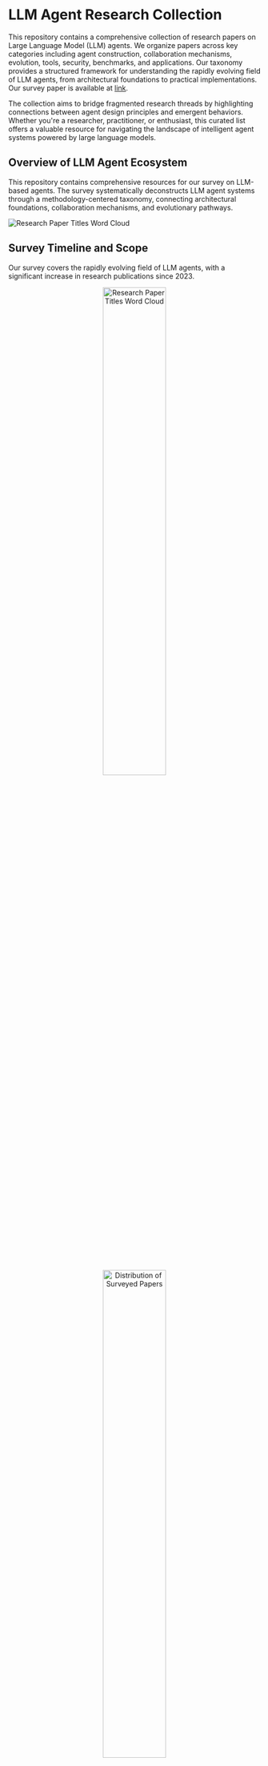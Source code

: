 # LLM Agent Research Collection

This repository contains a comprehensive collection of research papers on Large Language Model (LLM) agents. We organize papers across key categories including agent construction, collaboration mechanisms, evolution, tools, security, benchmarks, and applications. Our taxonomy provides a structured framework for understanding the rapidly evolving field of LLM agents, from architectural foundations to practical implementations. Our survey paper is available at [link](https://arxiv.org/abs/2503.21460).

The collection aims to bridge fragmented research threads by highlighting connections between agent design principles and emergent behaviors. Whether you're a researcher, practitioner, or enthusiast, this curated list offers a valuable resource for navigating the landscape of intelligent agent systems powered by large language models.

## Overview of LLM Agent Ecosystem

This repository contains comprehensive resources for our survey on LLM-based agents. The survey systematically deconstructs LLM agent systems through a methodology-centered taxonomy, connecting architectural foundations, collaboration mechanisms, and evolutionary pathways.

![Research Paper Titles Word Cloud](./figs/fig-overview-agent-survey.png)

## Survey Timeline and Scope

Our survey covers the rapidly evolving field of LLM agents, with a significant increase in research publications since 2023.

<p align="center">
  <img src="./figs/wordcloud.png" width="50%" alt="Research Paper Titles Word Cloud">
</p>

<p align="center">
  <img src="./figs/year_distribution.png" width="50%" alt="Distribution of Surveyed Papers">
</p>

## Resource List

| Title | Section_or_Category | Year | url |
| --- | --- | --- | --- |
| Adaptive Collaboration Strategy for LLMs in Medical Decision Making | Agent Collaboration | 2024 | [link](https://arxiv.org/abs/2404.15155) |
| ReConcile: Round-Table Conference Improves Reasoning via Consensus among Diverse LLMs | Agent Collaboration | 2024 | [link](https://arxiv.org/abs/2309.13007) |
| MetaGPT: Meta Programming for A Multi-Agent Collaborative Framework | Agent Collaboration | 2024 | [link](https://arxiv.org/abs/2308.00352) |
| Debating with More Persuasive LLMs Leads to More Truthful Answers | Agent Collaboration | 2024 | [link](https://arxiv.org/abs/2402.06782) |
| Roco: Dialectic multi-robot collaboration with large language models | Agent Collaboration | 2024 | [link](https://arxiv.org/abs/2307.04738) |
| AutoAct: Automatic Agent Learning from Scratch for QA via Self-Planning | Agent Collaboration | 2024 | [link](https://arxiv.org/abs/2401.05268) |
| Meta-Prompting: Enhancing Language Models with Task-Agnostic Scaffolding | Agent Collaboration | 2024 | [link](https://arxiv.org/abs/2401.12954) |
| Encouraging Divergent Thinking in Large Language Models through Multi-Agent Debate | Agent Collaboration | 2024 | [link](https://arxiv.org/abs/2305.19118) |
| AgentVerse: Facilitating Multi-Agent Collaboration and Exploring Emergent Behaviors | Agent Collaboration | 2024 | [link](https://openreview.net/forum?id=EHg5GDnyq1) |
| Dynamic LLM-Powered Agent Network for Task-Oriented Agent Collaboration | Agent Collaboration | 2024 | [link](https://arxiv.org/abs/2310.02170) |
| ChatDev: Communicative Agents for Software Development | Agent Collaboration | 2024 | [link](https://arxiv.org/abs/2307.07924) |
| ChatEval: Towards Better LLM-based Evaluators through Multi-Agent Debate | Agent Collaboration | 2024 | [link](https://openreview.net/forum?id=FQepisCUWu) |
| A Dynamic LLM-Powered Agent Network for Task-Oriented Agent Collaboration | Agent Collaboration | 2024 | [link](https://openreview.net/forum?id=XII0Wp1XA9#discussion) |
| AutoGen: Enabling Next-Gen LLM Applications via Multi-Agent Conversation | Agent Collaboration | 2023 | [link](https://arxiv.org/abs/2308.08155) |
| Improving Factuality and Reasoning in Language Models through Multiagent Debate | Agent Collaboration | 2023 | [link](https://arxiv.org/abs/2305.14325) |
| Autonomous chemical research with large language models | Agent Collaboration | 2023 | [link](https://www.nature.com/articles/s41586-023-06792-0) |
| Planning with Multi-Constraints via Collaborative Language Agents | Agent Construction | 2025 | [link](https://aclanthology.org/2025.coling-main.672/) |
| Embodied Agent Interface: Benchmarking LLMs for Embodied Decision Making | Agent Construction | 2025 | [link](https://proceedings.neurips.cc/paper_files/paper/2024/hash/b631da756d1573c24c9ba9c702fde5a9-Abstract-Datasets_and_Benchmarks_Track.html) |
| AutoAgents: A Framework for Automatic Agent Generation | Agent Construction | 2024 | [link](https://arxiv.org/abs/2309.17288) |
| MetaGPT: Meta Programming for A Multi-Agent Collaborative Framework | Agent Construction | 2024 | [link](https://arxiv.org/abs/2308.00352) |
| Cognitive Architectures for Language Agents | Agent Construction | 2024 | [link](https://arxiv.org/abs/2309.02427) |
| Executable Code Actions Elicit Better LLM Agents | Agent Construction | 2024 | [link](https://arxiv.org/abs/2402.01030) |
| ChatDev: Communicative Agents for Software Development | Agent Construction | 2024 | [link](https://arxiv.org/abs/2307.07924) |
| Editable Scene Simulation for Autonomous Driving via Collaborative LLM-Agents | Agent Construction | 2024 | [link](https://openaccess.thecvf.com/content/CVPR2024/papers/Wei_Editable_Scene_Simulation_for_Autonomous_Driving_via_Collaborative_LLM-Agents_CVPR_2024_paper.pdf) |
| A Dynamic LLM-Powered Agent Network for Task-Oriented Agent Collaboration | Agent Construction | 2024 | [link](https://arxiv.org/abs/2310.02170) |
| More Agents Is All You Need | Agent Construction | 2024 | [link](https://arxiv.org/abs/2402.05120) |
| Agent Hospital: A Simulacrum of Hospital with Evolvable Medical Agents | Agent Construction | 2024 | [link](https://arxiv.org/abs/2405.02957) |
| Empowering biomedical discovery with AI agents | Agent Construction | 2024 | [link](https://www.cell.com/cell/fulltext/S0092-8674(24)01070-5?&target=_blank) |
| SMART-LLM: Smart Multi-Agent Robot Task Planning using Large Language Models | Agent Construction | 2024 | [link](https://ieeexplore.ieee.org/abstract/document/10802322) |
| Perceive, Reflect, and Plan: Designing LLM Agent for Goal-Directed City Navigation without Instructions | Agent Construction | 2024 | [link](http://arxiv.org/abs/2408.04168) |
| Enhancing the General Agent Capabilities of Low-Parameter LLMs through Tuning and Multi-Branch Reasoning | Agent Construction | 2024 | [link](https://arxiv.org/abs/2403.19962) |
| PlanCritic: Formal Planning with Human Feedback | Agent Construction | 2024 | [link](https://arxiv.org/abs/2412.00300) |
| Enhancing Robot Task Planning: Integrating Environmental Information and Feedback Insights through Large Language Models | Agent Construction | 2024 | [link](https://ieeexplore.ieee.org/abstract/document/10661782) |
| Devil's Advocate: Anticipatory Reflection for LLM Agents | Agent Construction | 2024 | [link](https://arxiv.org/abs/2405.16334) |
| Planning, Creation, Usage: Benchmarking LLMs for Comprehensive Tool Utilization in Real-World Complex Scenarios | Agent Construction | 2024 | [link](https://arxiv.org/abs/2401.17167) |
| CAMEL: Communicative Agents for "Mind" Exploration of Large Language Model Society | Agent Construction | 2023 | [link](https://arxiv.org/abs/2303.17760) |
| AutoGen: Enabling Next-Gen LLM Applications via Multi-Agent Conversation | Agent Construction | 2023 | [link](https://arxiv.org/abs/2308.08155) |
| AgentCoder: Multi-Agent-based Code Generation with Iterative Testing and Optimisation | Agent Construction | 2023 | [link](https://arxiv.org/abs/2312.13010) |
| War and Peace (WarAgent): Large Language Model-based Multi-Agent Simulation of World Wars | Agent Construction | 2023 | [link](https://arxiv.org/abs/2311.17227) |
| Describe, Explain, Plan and Select: Interactive Planning with LLMs Enables Open-World Multi-Task Agents | Agent Construction | 2023 | [link](https://proceedings.neurips.cc/paper_files/paper/2023/hash/6b8dfb8c0c12e6fafc6c256cb08a5ca7-Abstract-Conference.html) |
| TPTU: Large Language Model-based AI Agents for Task Planning and Tool Usage | Agent Construction | 2023 | [link](https://arxiv.org/abs/2308.03427) |
| Evolutionary optimization of model merging recipes  | Agent Evolution | 2025 | [link](https://www.nature.com/articles/s42256-024-00975-8) |
| CREAM: Consistency Regularized Self-Rewarding Language Models | Agent Evolution | 2025 | [link](https://openreview.net/pdf?id=Vf6RDObyEF) |
| KnowAgent: Knowledge-Augmented Planning for LLM-Based Agents  | Agent Evolution | 2025 | [link](https://arxiv.org/pdf/2403.03101) |
| Benchmark Self-Evolving: A Multi-Agent Framework for Dynamic LLM Evaluation | Agent Evolution | 2024 | [link](https://arxiv.org/pdf/2402.11443) |
| Agent-Pro: Learning to Evolve via Policy-Level Reflection and Optimization | Agent Evolution | 2024 | [link](https://aclanthology.org/2024.acl-long.292.pdf) |
| Coevolving with the Other You: Fine-Tuning LLM with Sequential Cooperative Multi-Agent Reinforcement Learning | Agent Evolution | 2024 | [link](https://proceedings.neurips.cc/paper_files/paper/2024/file/1c2b1c8f7d317719a9ce32dd7386ba35-Paper-Conference.pdf) |
| A Survey on Self-Evolution of Large Language Models | Agent Evolution | 2024 | [link](https://arxiv.org/pdf/2404.14387) |
| LLM-Evolve: Evaluation for LLM’s Evolving Capability on Benchmarks | Agent Evolution | 2024 | [link](https://aclanthology.org/2024.emnlp-main.940.pdf) |
| CRITIC: Large Language Models Can Self-Correct with Tool-Interactive Critiquing | Agent Evolution | 2024 | [link](https://openreview.net/pdf?id=Sx038qxjek) |
| Iterative Translation Refinement with Large Language Models  | Agent Evolution | 2024 | [link](https://aclanthology.org/2024.eamt-1.17.pdf) |
| Agent Alignment in Evolving Social Norms  | Agent Evolution | 2024 | [link](https://arxiv.org/pdf/2401.04620) |
| Mitigating the Alignment Tax of RLHF  | Agent Evolution | 2024 | [link](https://aclanthology.org/2024.emnlp-main.35.pdf) |
| Self-Rewarding Language Models  | Agent Evolution | 2024 | [link](https://arxiv.org/pdf/2401.10020) |
| V-STaR: Training Verifiers for Self-Taught Reasoners  | Agent Evolution | 2024 | [link](https://openreview.net/pdf?id=stmqBSW2dV) |
| RLCD: Reinforcement learning from contrastive distillation for LM alignment | Agent Evolution | 2024 | [link](https://openreview.net/pdf?id=v3XXtxWKi6) |
| LANGUAGE MODEL SELF-IMPROVEMENT BY REIN- FORCEMENT LEARNING CONTEMPLATION  | Agent Evolution | 2024 | [link](https://openreview.net/pdf?id=38E4yUbrgr) |
| ProAgent: Building Proactive Cooperative Agents with Large Language Models  | Agent Evolution | 2024 | [link](https://ojs.aaai.org/index.php/AAAI/article/view/29710/31219) |
| Agent Planning with World Knowledge Model  | Agent Evolution | 2024 | [link](https://openreview.net/pdf?id=j6kJSS9O6I) |
| Refining Guideline Knowledge for Agent Planning Using Textgrad  | Agent Evolution | 2024 | [link](https://www.computer.org/csdl/proceedings-article/ickg/2024/088200a102/24sKrMSCxr2) |
| Encouraging Divergent Thinking in Large Language Models through Multi-Agent Debate | Agent Evolution | 2024 | [link](https://arxiv.org/abs/2305.19118) |
| LLMs in the Imaginarium: Tool Learning through Simulated Trial and Error | Agent Evolution | 2024 | [link](https://aclanthology.org/2024.acl-long.570/) |
| AlpacaFarm: A Simulation Framework for Methods that Learn from Human Feedback  | Agent Evolution | 2023 | [link](https://proceedings.neurips.cc/paper_files/paper/2023/file/5fc47800ee5b30b8777fdd30abcaaf3b-Paper-Conference.pdf) |
| SELF-REFINE:  Iterative Refinement with Self-Feedback  | Agent Evolution | 2023 | [link](https://openreview.net/pdf?id=S37hOerQLB) |
| Self-Evolution Learning for Discriminative Language Model Pretraining | Agent Evolution | 2023 | [link](https://aclanthology.org/2023.findings-acl.254.pdf) |
| Self-Evolved Diverse Data Sampling for Efficient Instruction Tuning  | Agent Evolution | 2023 | [link](https://arxiv.org/pdf/2311.08182) |
| SELFEVOLVE: A Code Evolution Framework via Large Language Models  | Agent Evolution | 2023 | [link](https://arxiv.org/pdf/2306.02907) |
| SELF-INSTRUCT: Aligning Language Models with Self-Generated Instructions  | Agent Evolution | 2023 | [link](https://aclanthology.org/2023.acl-long.754.pdf) |
| Large Language Models are Better Reasoners with Self-Verification  | Agent Evolution | 2023 | [link](https://aclanthology.org/2023.findings-emnlp.167.pdf) |
| CODET: CODE GENERATION WITH GENERATED TESTS  | Agent Evolution | 2023 | [link](https://openreview.net/pdf?id=ktrw68Cmu9c) |
| Evolving Diverse Red-team Language Models in Multi-round Multi-agent Games  | Agent Evolution | 2023 | [link](https://arxiv.org/pdf/2310.00322) |
| Improving Factuality and Reasoning in Language Models through Multiagent Debate | Agent Evolution | 2023 | [link](https://arxiv.org/abs/2305.14325) |
| CAMEL: Communicative Agents for "Mind" Exploration of Large Language Model Society | Agent Evolution | 2023 | [link](https://arxiv.org/pdf/2303.17760) |
| STaR: Self-Taught Reasoner Bootstrapping Reasoning With Reasoning  | Agent Evolution | 2022 | [link](https://openreview.net/pdf?id=_3ELRdg2sgI) |
| An active inference strategy for prompting reliable responses from large language models in medical practice | Applications | 2025 | [link](https://doi.org/10.1038/s41746-025-01516-2) |
| An evaluation framework for clinical use of large language models in patient interaction tasks | Applications | 2025 | [link](https://doi.org/10.1038/s41591-024-03328-5) |
| Large Language Models lack essential metacognition for reliable medical reasoning | Applications | 2025 | [link](https://doi.org/10.1038/s41467-024-55628-6) |
| Balancing autonomy and expertise in autonomous synthesis laboratories | Applications | 2025 | [link](https://doi.org/10.1038/s43588-025-00769-x) |
| Motif: Intrinsic Motivation from Artificial Intelligence Feedback | Applications | 2024 | [link](https://arxiv.org/pdf/2310.00166) |
| Baba Is AI: Break the Rules to Beat the Benchmark | Applications | 2024 | [link](https://arxiv.org/pdf/2407.13729) |
| Large language model-empowered agents for simulating macroeconomic activities | Applications | 2024 | [link](https://aclanthology.org/2024.acl-long.829/) |
| CompeteAI: Understanding the Competition Dynamics in Large Language Model-based Agents | Applications | 2024 | [link](https://arxiv.org/abs/2310.17512) |
| Understanding the benefits and challenges of using large language model-based conversational agents for mental well-being support | Applications | 2024 | [link](https://pmc.ncbi.nlm.nih.gov/articles/PMC10785945/) |
| Exploring Collaboration Mechanisms for LLM Agents | Applications | 2024 | [link](https://aclanthology.org/2024.acl-long.782/) |
| Simulating Human Society with Large Language Model Agents: City, Social Media, and Economic System | Applications | 2024 | [link](https://dl.acm.org/doi/10.1145/3589335.3641253) |
| Can large language models transform computational social science? | Applications | 2024 | [link](https://aclanthology.org/2024.cl-1.8/) |
| AgentCF: Collaborative Learning with Autonomous Language Agents for Recommender Systems | Applications | 2024 | [link](https://arxiv.org/pdf/2310.09233) |
| On Generative Agents in Recommendation | Applications | 2024 | [link](https://arxiv.org/abs/2310.10108) |
| ChatDev: Communicative Agents for Software Development | Applications | 2024 | [link](https://aclanthology.org/2024.acl-long.810/) |
| CRISPR-GPT: An LLM Agent for Automated Design of Gene-Editing Experiments | Applications | 2024 | [link](https://arxiv.org/abs/2404.18021) |
| SciAgents: Automating Scientific Discovery Through Bioinspired Multi-Agent Intelligent Graph Reasoning | Applications | 2024 | [link](https://advanced.onlinelibrary.wiley.com/doi/full/10.1002/adma.202413523) |
| Medical large language models are susceptible to targeted misinformation attacks | Applications | 2024 | [link](https://doi.org/10.1038/s41746-024-01282-7) |
| Describe, Explain, Plan and Select: Interactive Planning with Large Language Models Enables Open-World Multi-Task Agents  | Applications | 2023 | [link](https://arxiv.org/pdf/2302.01560) |
| Language Models Meet World Models: Embodied Experiences Enhance Language Models | Applications | 2023 | [link](https://arxiv.org/abs/2305.10626.pdf) |
| ChessGPT: Bridging Policy Learning and Language Modeling | Applications | 2023 | [link](https://proceedings.neurips.cc/paper_files/paper/2023/hash/16b14e3f288f076e0ca73bdad6405f77-Abstract-Datasets_and_Benchmarks.html) |
| Mindagent: Emergent gaming interaction | Applications | 2023 | [link](https://arxiv.org/pdf/2309.09971) |
| Exploring large language models for communication games: An empirical study on Werewolf | Applications | 2023 | [link](https://arxiv.org/abs/2309.04658) |
| Language as reality: a co-creative storytelling game experience in 1001 nights using generative AI | Applications | 2023 | [link](https://ojs.aaai.org/index.php/AIIDE/article/view/27539) |
| TradingGPT: Multi-Agent System with Layered Memory and Distinct Characters for Enhanced Financial Trading Performance | Applications | 2023 | [link](https://arxiv.org/abs/2309.03736) |
| Using large language models to simulate multiple humans and replicate human subject studies | Applications | 2023 | [link](https://proceedings.mlr.press/v202/aher23a/aher23a.pdf) |
| Generative Agents: Interactive Simulacra of Human Behavior | Applications | 2023 | [link](https://arxiv.org/abs/2304.03442) |
| Self-collaboration Code Generation via ChatGPT | Applications | 2023 | [link](https://arxiv.org/abs/2304.07590) |
| Language models can solve computer tasks | Applications | 2023 | [link](https://openreview.net/pdf?id=M6OmjAZ4CX) |
| ChemCrow: Augmenting large-language models with chemistry tools | Applications | 2023 | [link](https://arxiv.org/abs/2304.05376) |
| AlphaFlow: autonomous discovery and optimization of multi-step chemistry using a self-driven fluidic lab guided by reinforcement learning | Applications | 2023 | [link](https://www.nature.com/articles/s41467-023-37139-y) |
| Language Models as Zero-Shot Planners: Extracting Actionable Knowledge for Embodied Agents | Applications | 2022 | [link](https://proceedings.mlr.press/v162/huang22a.html) |
| Stress-testing the resilience of the Austrian healthcare system using agent-based simulation | Applications | 2022 | [link](https://doi.org/10.1038/s41467-022-31766-7) |
| AgentHarm: Benchmarking Robustness of LLM Agents on Harmful Tasks | Datasets & Benchmarks | 2025 | [link](https://openreview.net/pdf?id=AC5n7xHuR1) |
| AI Hospital: Benchmarking Large Language Models in a Multi-agent Medical Interaction Simulator | Datasets & Benchmarks | 2025 | [link](https://aclanthology.org/2025.coling-main.680.pdf) |
| Benchmark Self-Evolving: A Multi-Agent Framework for Dynamic LLM Evaluation | Datasets & Benchmarks | 2025 | [link](https://aclanthology.org/2025.coling-main.223.pdf) |
| DCA-Bench: A Benchmark for Dataset Curation Agents | Datasets & Benchmarks | 2025 | [link](https://openreview.net/pdf?id=a4sknPttwV) |
| MedAgentBench: A Realistic Virtual EHR Environment to Benchmark Medical LLM Agents | Datasets & Benchmarks | 2025 | [link](https://arxiv.org/pdf/2501.14654) |
| MLE-Bench: Evaluating Machine Learning Agents on Machine Learning Engineering | Datasets & Benchmarks | 2025 | [link](https://openreview.net/pdf?id=6s5uXNWGIh) |
| AgentBench: Evaluating LLMs as Agents | Datasets & Benchmarks | 2024 | [link](https://openreview.net/pdf?id=zAdUB0aCTQ) |
| AgentQuest: A Modular Benchmark Framework to Measure Progress and Improve LLM Agents | Datasets & Benchmarks | 2024 | [link](https://aclanthology.org/2024.naacl-demo.19.pdf) |
| BENCHAGENTS: Automated Benchmark Creation with Agent Interaction | Datasets & Benchmarks | 2024 | [link](https://arxiv.org/pdf/2410.22584) |
| Benchmarking Data Science Agents | Datasets & Benchmarks | 2024 | [link](https://aclanthology.org/2024.acl-long.308.pdf) |
| Benchmarking Large Language Models as AI Research Agents | Datasets & Benchmarks | 2024 | [link](https://openreview.net/pdf?id=N9wD4RFWY0) |
| Benchmarking Large Language Models for Multi-agent Systems: A Comparative Analysis of AutoGen, CrewAI, and TaskWeaver | Datasets & Benchmarks | 2024 | [link](https://link.springer.com/chapter/10.1007/978-3-031-70415-4_4) |
| BLADE- Benchmarking Language Model Agents | Datasets & Benchmarks | 2024 | [link](https://aclanthology.org/2024.findings-emnlp.815.pdf) |
| CRAB: Cross-platfrom agent benchmark for multi-modal embodied language model agents | Datasets & Benchmarks | 2024 | [link](https://openreview.net/pdf?id=kyExS4V0H7) |
| CToolEval: A Chinese Benchmark for LLM-Powered Agent Evaluation in Real-World API Interactions | Datasets & Benchmarks | 2024 | [link](https://aclanthology.org/2024.findings-acl.928.pdf) |
| DA-Code: Agent Data Science Code Generation Benchmark for Large Language Models | Datasets & Benchmarks | 2024 | [link](https://aclanthology.org/2024.emnlp-main.748.pdf) |
| Embodied Agent Interface: Benchmarking LLMs for Embodied Decision Making | Datasets & Benchmarks | 2024 | [link](https://proceedings.neurips.cc/paper_files/paper/2024/hash/b631da756d1573c24c9ba9c702fde5a9-Abstract-Datasets_and_Benchmarks_Track.html) |
| GTA: A Benchmark for General Tool Agents | Datasets & Benchmarks | 2024 | [link](https://proceedings.neurips.cc/paper_files/paper/2024/file/8a75ee6d4b2eb0b777f549a32a5a5c28-Paper-Datasets_and_Benchmarks_Track.pdf) |
| LaMPilot: An Open Benchmark Dataset for Autonomous Driving with Language Model Programs | Datasets & Benchmarks | 2024 | [link](http://javascript:void()) |
| ML Research Benchmark | Datasets & Benchmarks | 2024 | [link](https://arxiv.org/pdf/2410.22553) |
| MMAU: A Holistic Benchmark of Agent Capabilities Across Diverse Domains | Datasets & Benchmarks | 2024 | [link](https://arxiv.org/pdf/2407.18961) |
| OmniACT: A Dataset and Benchmark for Enabling Multimodal Generalist Autonomous Agents for Desktop and Web | Datasets & Benchmarks | 2024 | [link](https://arxiv.org/pdf/2402.17553) |
| OSWorld: Benchmarking Multimodal Agents for Open-Ended Tasks in Real Computer Environments | Datasets & Benchmarks | 2024 | [link](https://proceedings.neurips.cc/paper_files/paper/2024/file/5d413e48f84dc61244b6be550f1cd8f5-Paper-Datasets_and_Benchmarks_Track.pdf) |
| Revisiting Benchmark and Assessment: An Agent-based Exploratory Dynamic Evaluation Framework for LLMs | Datasets & Benchmarks | 2024 | [link](https://arxiv.org/pdf/2410.11507) |
| Seal-Tools: Self-instruct Tool Learning Dataset for Agent Tuning and Detailed Benchmark | Datasets & Benchmarks | 2024 | [link](https://arxiv.org/pdf/2405.08355) |
| Tapilot-Crossing: Benchmarking and Evolving LLMs Towards Interactive Data Analysis Agents | Datasets & Benchmarks | 2024 | [link](https://arxiv.org/pdf/2403.05307) |
| TheAgentCompany: Benchmarking LLM Agents on Consequential Real World Tasks | Datasets & Benchmarks | 2024 | [link](https://arxiv.org/pdf/2412.14161) |
| Tur[k]ingBench: A Challenge Benchmark for Web Agents | Datasets & Benchmarks | 2024 | [link](https://arxiv.org/pdf/2403.11905) |
| Agent-FLAN: Designing Data and Methods of Effective Agent Tuning for Large Language Models | Datasets & Benchmarks | 2024 | [link](https://aclanthology.org/2024.findings-acl.557/) |
| AgentBank: Towards Generalized LLM Agents via Fine-Tuning on 50000+ Interaction Trajectories | Datasets & Benchmarks | 2024 | [link](https://aclanthology.org/2024.findings-emnlp.116/) |
| AgentOhana: Design Unified Data and Training Pipeline for Effective Agent Learning | Datasets & Benchmarks | 2024 | [link](http://arxiv.org/abs/2402.15506) |
| AgentTuning: Enabling Generalized Agent Abilities for LLMs | Datasets & Benchmarks | 2024 | [link](https://aclanthology.org/2024.findings-acl.181/) |
| Executable Code Actions Elicit Better LLM Agents | Datasets & Benchmarks | 2024 | [link](https://proceedings.mlr.press/v235/wang24h.html) |
| FireAct: Toward Language Agent Fine-tuning | Datasets & Benchmarks | 2023 | [link](http://arxiv.org/abs/2310.05915) |
| Medical large language models are vulnerable to data-poisoning attacks  | Ethics | 2025 | [link](https://www.nature.com/articles/s41591-024-03445-1) |
| Foundation Models and Fair Use  | Ethics | 2024 | [link](https://www.jmlr.org/papers/v24/23-0569.html) |
| Estimating the Carbon Footprint of BLOOM, a 176B Parameter Language Model | Ethics | 2023 | [link](https://www.jmlr.org/papers/v24/23-0069.html) |
| LLaMA: Open and Efficient Foundation Language Models | Ethics | 2023 | [link](https://ai.meta.com/research/publications/llama-open-and-efficient-foundation-language-models/) |
| Predictability and Surprise in Large Generative Models | Ethics | 2022 | [link](https://dl.acm.org/doi/abs/10.1145/3531146.3533229) |
| On the Dangers of Stochastic Parrots: Can Language Models Be Too Big? 🦜  | Ethics | 2021 | [link](https://dl.acm.org/doi/10.1145/3442188.3445922) |
| Process for Adapting Language Models to Society (PALMS) with Values-Targeted Datasets | Ethics | 2021 | [link](https://proceedings.neurips.cc/paper_files/paper/2021/hash/2e855f9489df0712b4bd8ea9e2848c5a-Abstract.html) |
| GPT-3: Its Nature, Scope, Limits, and Consequences | Ethics | 2020 | [link](https://link.springer.com/article/10.1007/s11023-020-09548-1) |
| Energy and Policy Considerations for Modern Deep Learning Research | Ethics | 2020 | [link](https://ojs.aaai.org/index.php/AAAI/article/view/7123) |
| Defending Against Neural Fake News | Ethics | 2019 | [link](https://proceedings.neurips.cc/paper/2019/hash/3e9f0fc9b2f89e043bc6233994dfcf76-Abstract.html) |
|   RTBAS: Defending LLM Agents Against Prompt Injection and Privacy Leakage | Security | 2025 | [link](https://arxiv.org/pdf/2502.08966) |
|   Red-Teaming LLM Multi-Agent Systems via Communication Attacks | Security | 2025 | [link](https://arxiv.org/pdf/2502.14847) |
|   Unveiling Privacy Risks in LLM Agent Memory | Security | 2025 | [link](https://arxiv.org/abs/2502.13172) |
| AEIA-MN: Evaluating the Robustness of Multimodal LLM-Powered Mobile Agents Against Active Environmental Injection Attacks | Security | 2025 | [link](https://arxiv.org/pdf/2502.13053) |
|   Firewalls to Secure Dynamic LLM Agentic Networks | Security | 2025 | [link](https://arxiv.org/pdf/2502.01822) |
|   AUTOHIJACKER: AUTOMATIC INDIRECT PROMPT INJECTION AGAINST BLACK-BOX LLM AGENTS | Security | 2025 | [link](https://openreview.net/pdf?id=2VmB01D9Ef) |
|   AI Agents Under Threat: A Survey of Key Security Challenges and Future Pathways | Security | 2025 | [link](https://dl.acm.org/doi/pdf/10.1145/3716628) |
| DemonAgent: Dynamically Encrypted Multi-Backdoor Implantation Attack on LLM-based Agent  | Security | 2025 | [link](https://arxiv.org/abs/2502.12575) |
| CORBA: Contagious Recursive Blocking Attacks on Multi-Agent Systems Based on Large Language Models  | Security | 2025 | [link](https://arxiv.org/abs/2502.14529) |
| G-Safeguard: A Topology-Guided Security Lens and Treatment on LLM-based Multi-agent Systems  | Security | 2025 | [link](https://arxiv.org/abs/2502.11127) |
| AgentHarm: Benchmarking Robustness of LLM Agents on Harmful Tasks | Security | 2025 | [link](https://openreview.net/forum?id=AC5n7xHuR1) |
| Commercial LLM Agents Are Already Vulnerable to Simple Yet Dangerous Attacks  | Security | 2025 | [link](https://arxiv.org/abs/2502.08586) |
| Prompt Infection: LLM-to-LLM Prompt Injection within Multi-Agent Systems | Security | 2025 |  |
| LLM-based Multi-Agent Systems: Techniques and Business Perspectives | Security | 2024 | [link](https://arxiv.org/pdf/2411.14033?) |
|   BlockAgents: Towards Byzantine-Robust LLM-Based Multi-Agent Coordination via Blockchain | Security | 2024 | [link](https://dl.acm.org/doi/pdf/10.1145/3674399.3674445) |
| PROMPT INFECTION: LLM-TO-LLM PROMPT INJECTION WITHIN MULTI-AGENT SYSTEMS | Security | 2024 | [link](https://arxiv.org/pdf/2410.07283) |
|   AgentDojo: A Dynamic Environment to Evaluate Prompt Injection Attacks and Defenses for LLM Agents | Security | 2024 | [link](https://openreview.net/pdf?id=m1YYAQjO3w) |
|   AGENTPOISON: Red-teaming LLM Agents via Poisoning Memory or Knowledge Bases | Security | 2024 | [link](https://proceedings.neurips.cc/paper_files/paper/2024/file/eb113910e9c3f6242541c1652e30dfd6-Paper-Conference.pdf) |
|   AutoDefense: Multi-Agent LLM Defense against Jailbreak Attacks | Security | 2024 | [link](https://arxiv.org/pdf/2403.04783) |
| Imprompter- Tricking LLM Agents into Improper Tool Use | Security | 2024 | [link](https://arxiv.org/pdf/2410.14923) |
|   TARGETING THE CORE: A SIMPLE AND EFFECTIVE METHOD TO ATTACK RAG-BASED AGENTS VIA DIRECT LLM MANIPULATION | Security | 2024 | [link](https://arxiv.org/pdf/2412.04415) |
|   Prompt Injection as a Defense Against LLM-driven Cyberattacks | Security | 2024 | [link](https://arxiv.org/pdf/2410.20911) |
|   Evil Geniuses: Delving into the Safety of LLM-based Agents | Security | 2024 | [link](https://arxiv.org/pdf/2311.11855) |
| AGENT SECURITY BENCH (ASB): FORMALIZING AND BENCHMARKING ATTACKS AND DEFENSES IN LLM-BASED AGENTS | Security | 2024 | [link](https://arxiv.org/pdf/2410.02644?) |
|   AGENTHARM: A BENCHMARK FOR MEASURING HARMFULNESS OF LLM AGENTS | Security | 2024 | [link](https://arxiv.org/pdf/2410.09024) |
|   CLAS 2024: The Competition for LLM and Agent Safety | Security | 2024 | [link](https://openreview.net/pdf?id=GIDw94AlZK) |
|   The Task Shield: Enforcing Task Alignment to Defend Against Indirect Prompt Injection in LLM Agents | Security | 2024 | [link](https://arxiv.org/pdf/2412.16682) |
|   WIPI: A New Web Threat for LLM-Driven Web Agents | Security | 2024 | [link](https://arxiv.org/pdf/2402.16965) |
|   Agent Smith: A Single Image Can Jailbreak One Million Multimodal LLM Agents Exponentially Fast | Security | 2024 | [link](https://arxiv.org/abs/2402.08567) |
|   CORBA: Contagious Recursive Blocking Attacks on Multi-Agent Systems Based on Large Language Models | Security | 2024 | [link](https://arxiv.org/pdf/2502.14529) |
|   PsySafe: A Comprehensive Framework for Psychological-based Attack, Defense, and Evaluation of Multi-agent System Safety | Security | 2024 | [link](https://aclanthology.org/2024.acl-long.812/) |
|   Breaking ReAct Agents: Foot-in-the-Door Attack Will Get You In | Security | 2024 | [link](https://arxiv.org/pdf/2410.16950) |
|   AGENT-SAFETYBENCH: Evaluating the Safety of LLM Agents | Security | 2024 | [link](https://arxiv.org/pdf/2412.14470) |
|   INJECAGENT: Benchmarking Indirect Prompt Injections in Tool-Integrated Large Language Model Agents | Security | 2024 | [link](https://arxiv.org/pdf/2403.02691) |
| PsySafe: A Comprehensive Framework for Psychological-based Attack, Defense, and Evaluation of Multi-agent System Safety  | Security | 2024 | [link](https://arxiv.org/abs/2401.11880) |
| TrustAgent: Towards Safe and Trustworthy LLM-based Agents  | Security | 2024 | [link](https://arxiv.org/abs/2402.01586) |
| Watch Out for Your Agents! Investigating Backdoor Threats to LLM-Based Agents  | Security | 2024 | [link](https://proceedings.neurips.cc/paper_files/paper/2024/hash/b6e9d6f4f3428cd5f3f9e9bbae2cab10-Abstract-Conference.html) |
| R-Judge: Benchmarking Safety Risk Awareness for LLM Agents  | Security | 2024 | [link](https://arxiv.org/abs/2401.10019) |
| NetSafe: Exploring the Topological Safety of Multi-agent Networks  | Security | 2024 | [link](https://arxiv.org/abs/2410.15686) |
| A Trembling House of Cards? Mapping Adversarial Attacks against Language Agents  | Security | 2024 | [link](https://arxiv.org/abs/2402.10196) |
| Benchmark Evaluations, Applications, and Challenges of Large Vision Language Models: A Survey | Survey | 2025 | [link](https://arxiv.org/pdf/2501.02189) |
|   Commercial LLM Agents Are Already Vulnerable to Simple Yet Dangerous Attacks | Survey | 2025 | [link](https://arxiv.org/pdf/2502.08586) |
| Multi-Agent Collaboration Mechanisms: A Survey of LLMs | Survey | 2025 | [link](https://arxiv.org/pdf/2501.06322) |
| AI Agents Under Threat: A Survey of Key Security Challenges and Future Pathways | Survey | 2025 | [link](https://dl.acm.org/doi/abs/10.1145/3716628) |
| Large Model Based Agents: State-of-the-Art, Cooperation Paradigms, Security and Privacy, and Future Trends  | Survey | 2024 | [link](https://arxiv.org/abs/2409.14457) |
| Agent AI: Surveying the Horizons of Multimodal Interaction | Survey | 2024 | [link](https://arxiv.org/abs/2401.03568) |
| Large Language Model based Multi-Agents: A Survey of Progress and Challenges | Survey | 2024 | [link](https://arxiv.org/abs/2402.01680) |
| Large Multimodal Agents: A Survey | Survey | 2024 | [link](https://arxiv.org/abs/2402.15116) |
| Understanding the planning of LLM agents: A survey | Survey | 2024 | [link](https://arxiv.org/abs/2402.02716) |
| Computational Experiments Meet Large Language Model Based Agents: A Survey and Perspective | Survey | 2024 | [link](https://arxiv.org/abs/2402.00262) |
| Personal LLM Agents: Insights and Survey about the Capability, Efficiency and Security | Survey | 2024 | [link](https://arxiv.org/abs/2401.05459) |
| Large Model Based Agents: State-of-the-Art, Cooperation Paradigms, Security and Privacy, and Future Trends | Survey | 2024 | [link](https://arxiv.org/abs/2409.14457) |
| The Landscape of Emerging AI Agent Architectures for Reasoning, Planning, and Tool Calling: A Survey | Survey | 2024 | [link](https://arxiv.org/abs/2404.11584) |
| Exploring Large Language Model based Intelligent Agents: Definitions, Methods, and Prospects | Survey | 2024 | [link](https://arxiv.org/abs/2401.03428) |
| Position Paper: Agent AI Towards a Holistic Intelligence | Survey | 2024 | [link](https://arxiv.org/abs/2403.00833) |
| Large Language Model based Multi-Agents: A Survey of Progress and Challenges | Survey | 2024 | [link](https://www.ijcai.org/proceedings/2024/0890.pdf) |
| LLM With Tools: A Survey | Survey | 2024 | [link](http://arxiv.org/abs/2409.18807) |
| A Survey on the Memory Mechanism of Large Language Model based Agents | Survey | 2024 | [link](https://arxiv.org/abs/2404.13501) |
| Understanding the planning of LLM agents: A survey | Survey | 2024 | [link](https://arxiv.org/abs/2402.02716) |
| Large Language Model based Multi-Agents: A Survey of Progress and Challenges | Survey | 2024 | [link](https://arxiv.org/pdf/2402.01680) |
| A Survey on Large Language Model-Based Game Agents | Survey | 2024 | [link](https://arxiv.org/pdf/2404.02039) |
| Large Language Models and Games: A Survey and Roadmap | Survey | 2024 | [link](https://arxiv.org/pdf/2402.18659) |
| Exploring Large Language Model based Intelligent Agents: Definitions, Methods, and Prospects | Survey | 2024 | [link](https://arxiv.org/abs/2401.03428) |
| Navigating the Risks: A Survey of Security, Privacy, and Ethics Threats in LLM-Based Agents | Survey | 2024 | [link](https://arxiv.org/pdf/2411.09523?) |
|   Security of AI Agents | Survey | 2024 | [link](https://arxiv.org/pdf/2406.08689) |
|   PERSONAL LLM AGENTS: INSIGHTS AND SURVEY ABOUT THE CAPABILITY, EFFICIENCY AND SECURITY | Survey | 2024 | [link](https://arxiv.org/pdf/2401.05459) |
| The Emerged Security and Privacy of LLM Agent: A Survey with Case Studies | Survey | 2024 | [link](https://arxiv.org/pdf/2407.19354) |
| Inferring the Goals of Communicating Agents from Actions and Instructions | Survey | 2024 | [link](https://arxiv.org/abs/2306.16207) |
| Personal LLM Agents: Insights and Survey about the Capability, Efficiency and Security | Survey | 2024 | [link](https://arxiv.org/abs/2401.05459) |
| Recent advancements in LLM Red-Teaming: Techniques, Defenses, and Ethical Considerations  | Survey | 2024 | [link](https://arxiv.org/abs/2410.09097) |
| Deconstructing The Ethics of Large Language Models from Long-standing Issues to New-emerging Dilemmas: A Surveyhttps://ui.adsabs.harvard.edu/ | Survey | 2024 | [link](https://ui.adsabs.harvard.edu/abs/2024arXiv240605392D/abstract) |
| A survey on large language model based autonomous agents | Survey | 2023 | [link](https://arxiv.org/abs/2308.11432) |
| The rise and potential of large language model based agents: a survey | Survey | 2023 | [link](https://arxiv.org/abs/2309.07864) |
| Large Language Model Alignment: A Survey | Survey | 2023 | [link](https://arxiv.org/abs/2309.15025) |
| Ethical and social risks of harm from Language Models | Survey | 2021 | [link](https://arxiv.org/abs/2112.04359) |
| On the Opportunities and Risks of Foundation Models | Survey | 2021 | [link](https://arxiv.org/abs/2108.07258) |
| Toward Trustworthy AI Development: Mechanisms for Supporting Verifiable Claims | Survey | 2020 | [link](https://arxiv.org/abs/2004.07213) |
| Actionable Auditing: Investigating the Impact of Publicly Naming Biased Performance Results of Commercial AI Products | Survey | 2019 | [link](https://dl.acm.org/doi/abs/10.1145/3306618.3314244?casa_token=1ogqoO70pDgAAAAA:7r8-ICJ2Ym55Fg2aaW11gpz7FR15yYHzuqBdGu7ifBfkiMRdbknxo34ItX_GwjeUZPg9k4U22tRX) |
| ToolCoder: A Systematic Code-Empowered Tool Learning Framework for Large Language Models | Tools | 2025 | [link](http://arxiv.org/abs/2502.11404) |
| Re-Invoke: Tool Invocation Rewriting for Zero-Shot Tool Retrieval | Tools | 2024 | [link](http://arxiv.org/abs/2408.01875) |
| Chain of Tools: Large Language Model is an Automatic Multi-tool Learner | Tools | 2024 | [link](http://arxiv.org/abs/2405.16533) |
| EASYTOOL: Enhancing LLM-based Agents with Concise Tool Instruction | Tools | 2024 | [link](http://arxiv.org/abs/2401.06201) |
| ToolGen: Unified Tool Retrieval and Calling via Generation | Tools | 2024 | [link](http://arxiv.org/abs/2410.03439) |
| ToolNet: Connecting Large Language Models with Massive Tools via Tool Graph | Tools | 2024 | [link](http://arxiv.org/abs/2403.00839) |
| ToolPlanner: A Tool Augmented LLM for Multi Granularity Instructions with Path Planning and Feedback | Tools | 2024 | [link](http://arxiv.org/abs/2409.14826) |
| Making Language Models Better Tool Learners with Execution Feedback | Tools | 2024 | [link](https://aclanthology.org/2024.naacl-long.195/) |
| Leveraging Large Language Models to Improve REST API Testing | Tools | 2024 | [link](https://dl.acm.org/doi/10.1145/3639476.3639769) |
| LLMs in the Imaginarium: Tool Learning through Simulated Trial and Error | Tools | 2024 | [link](https://aclanthology.org/2024.acl-long.570/) |
| Skills-in-Context: Unlocking Compositionality in Large Language Models | Tools | 2024 | [link](https://aclanthology.org/2024.findings-emnlp.812/) |
| TaskMatrix.AI: Completing Tasks by Connecting Foundation Models with Millions of APIs | Tools | 2024 | [link](https://spj.science.org/doi/10.34133/icomputing.0063) |
| Gorilla: Large Language Model Connected with Massive APIs | Tools | 2024 | [link](https://proceedings.neurips.cc/paper_files/paper/2024/hash/e4c61f578ff07830f5c37378dd3ecb0d-Abstract-Conference.html) |
| LARGE LANGUAGE MODELS AS TOOL MAKERS | Tools | 2024 | [link](https://arxiv.org/abs/2305.17126) |
| Multi-Agent Collaboration: Harnessing the Power of Intelligent LLM Agents | Tools | 2023 | [link](http://arxiv.org/abs/2306.03314) |
| Recommender AI Agent: Integrating Large Language Models for Interactive Recommendations | Tools | 2023 | [link](http://arxiv.org/abs/2308.16505) |
| ToolLLM: Facilitating Large Language Models to Master 16000+ Real-world APIs | Tools | 2023 | [link](http://arxiv.org/abs/2307.16789) |
| TPTU-v2: Boosting Task Planning and Tool Usage of Large Language Model-based Agents in Real-world Systems | Tools | 2023 | [link](http://arxiv.org/abs/2311.11315) |
| TPTU: Large Language Model-based AI Agents for Task Planning and Tool Usage | Tools | 2023 | [link](http://arxiv.org/abs/2308.03427) |
| GPT4Tools: Teaching Large Language Model to Use Tools via Self-instruction | Tools | 2023 | [link](https://proceedings.neurips.cc/paper_files/paper/2023/hash/e393677793767624f2821cec8bdd02f1-Abstract-Conference.html?utm_campaign=Artificial%2BIntelligence%2BWeekly&utm_medium=email&utm_source=Artificial_Intelligence_Weekly_411) |
| API-Bank: A Comprehensive Benchmark for Tool-Augmented LLMs | Tools | 2023 | [link](https://aclanthology.org/2023.emnlp-main.187/) |
| ChatCoT: Tool-Augmented Chain-of-Thought Reasoning on Chat-based Large Language Models | Tools | 2023 | [link](https://aclanthology.org/2023.findings-emnlp.985/) |
| ToolQA: A Dataset for LLM Question Answering with External Tools | Tools | 2023 | [link](https://proceedings.neurips.cc/paper_files/paper/2023/hash/9cb2a7495900f8b602cb10159246a016-Abstract-Datasets_and_Benchmarks.html) |
| On the Tool Manipulation Capability of Open-source Large Language Models | Tools | 2023 | [link](http://arxiv.org/abs/2305.16504) |
| RestGPT: Connecting Large Language Models with Real-World RESTful APIs | Tools | 2023 | [link](http://arxiv.org/abs/2306.06624) |
| Toolformer: Language Models Can Teach Themselves to Use Tools | Tools | 2023 | [link](https://proceedings.neurips.cc/paper_files/paper/2023/hash/d842425e4bf79ba039352da0f658a906-Abstract-Conference.html) |
| WebCPM: Interactive Web Search for Chinese Long-form Question Answering | Tools | 2023 | [link](https://aclanthology.org/2023.acl-long.499/) |
| ToolCoder: Teach Code Generation Models to use API search tools | Tools | 2023 | [link](http://arxiv.org/abs/2305.04032) |
| ToolAlpaca: Generalized Tool Learning for Language Models with 3000 Simulated Cases | Tools | 2023 | [link](http://arxiv.org/abs/2306.05301) |
| ToolkenGPT: Augmenting Frozen Language Models with Massive Tools via Tool Embeddings | Tools | 2023 | [link](https://proceedings.neurips.cc/paper_files/paper/2023/hash/8fd1a81c882cd45f64958da6284f4a3f-Abstract-Conference.html) |
| MultiTool-CoT: GPT-3 Can Use Multiple External Tools with Chain of Thought Prompting | Tools | 2023 | [link](https://aclanthology.org/2023.acl-short.130/) |
| CREATOR: Tool Creation for Disentangling Abstract and Concrete Reasoning of Large Language Models | Tools | 2023 | [link](https://aclanthology.org/2023.findings-emnlp.462/) |
| GEAR: Augmenting Language Models with Generalizable and Efficient Tool Resolution | Tools | 2023 | [link](https://arxiv.org/pdf/2307.08775) |
| Dify | Tools | 2023 | [link](https://github.com/langgenius/dify) |
| LangChain | Tools | 2023 | [link](https://github.com/langchain-ai/langchain) |
| WebGPT: Browser-assisted question-answering with human feedback | Tools | 2022 | [link](http://arxiv.org/abs/2112.09332) |
| Task Bench: A Parameterized Benchmark for Evaluating Parallel Runtime Performance | Tools | 2020 | [link](https://www.computer.org/csdl/proceedings-article/sc/2020/999800a864/1oeOToMWZBC) |

## Citation

If you find our survey helpful, please consider citing our work:

```

@article{agentsurvey2025,
  title={Large Language Model Agent: A Survey on Methodology, Applications and Challenges},
  author={Junyu Luo and Weizhi Zhang and Ye Yuan and Yusheng Zhao and Junwei Yang and Yiyang Gu and Bohan Wu and Binqi Chen and Ziyue Qiao and Qingqing Long and Rongcheng Tu and Xiao Luo and Wei Ju and Zhiping Xiao and Yifan Wang and Meng Xiao and Chenwu Liu and Jingyang Yuan and Shichang Zhang and Yiqiao Jin and Fan Zhang and Xian Wu and Hanqing Zhao and Dacheng Tao and Philip S. Yu and Ming Zhang},
  journal={arXiv preprint arXiv:2503.21460},
  year={2025}
}

```

## Contributing

We welcome contributions to expand our collection. You can:
- Submit a pull request to add papers or resources
- Open an issue to suggest additional papers or resources
- Submit your paper at https://forms.office.com/r/sW0Zzymi5b or email me at luo.junyu at outlook.com.

We will regularly update the repository and papers to include these articles.


